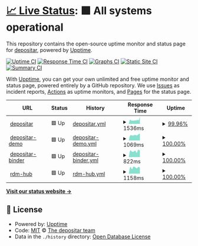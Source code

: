 # [📈 Live Status](https://status.depositar.io): <!--live status--> **🟩 All systems operational**

This repository contains the open-source uptime monitor and status page for [depositar](https://data.depositar.io), powered by [Upptime](https://github.com/upptime/upptime).

[![Uptime CI](https://github.com/depositar/status/workflows/Uptime%20CI/badge.svg)](https://github.com/depositar/status/actions?query=workflow%3A%22Uptime+CI%22)
[![Response Time CI](https://github.com/depositar/status/workflows/Response%20Time%20CI/badge.svg)](https://github.com/depositar/status/actions?query=workflow%3A%22Response+Time+CI%22)
[![Graphs CI](https://github.com/depositar/status/workflows/Graphs%20CI/badge.svg)](https://github.com/depositar/status/actions?query=workflow%3A%22Graphs+CI%22)
[![Static Site CI](https://github.com/depositar/status/workflows/Static%20Site%20CI/badge.svg)](https://github.com/depositar/status/actions?query=workflow%3A%22Static+Site+CI%22)
[![Summary CI](https://github.com/depositar/status/workflows/Summary%20CI/badge.svg)](https://github.com/depositar/status/actions?query=workflow%3A%22Summary+CI%22)

With [Upptime](https://upptime.js.org), you can get your own unlimited and free uptime monitor and status page, powered entirely by a GitHub repository. We use [Issues](https://github.com/depositar/status/issues) as incident reports, [Actions](https://github.com/depositar/status/actions) as uptime monitors, and [Pages](https://status.depositar.io) for the status page.

<!--start: status pages-->
<!-- This summary is generated by Upptime (https://github.com/upptime/upptime) -->
<!-- Do not edit this manually, your changes will be overwritten -->
<!-- prettier-ignore -->
| URL | Status | History | Response Time | Uptime |
| --- | ------ | ------- | ------------- | ------ |
| <img alt="" src="https://icons.duckduckgo.com/ip3/data.depositar.io.ico" height="13"> [depositar](https://data.depositar.io/) | 🟩 Up | [depositar.yml](https://github.com/depositar/status/commits/HEAD/history/depositar.yml) | <details><summary><img alt="Response time graph" src="./graphs/depositar/response-time-week.png" height="20"> 1536ms</summary><br><a href="https://status.depositar.io/history/depositar"><img alt="Response time 2076" src="https://img.shields.io/endpoint?url=https%3A%2F%2Fraw.githubusercontent.com%2Fdepositar%2Fstatus%2FHEAD%2Fapi%2Fdepositar%2Fresponse-time.json"></a><br><a href="https://status.depositar.io/history/depositar"><img alt="24-hour response time 1463" src="https://img.shields.io/endpoint?url=https%3A%2F%2Fraw.githubusercontent.com%2Fdepositar%2Fstatus%2FHEAD%2Fapi%2Fdepositar%2Fresponse-time-day.json"></a><br><a href="https://status.depositar.io/history/depositar"><img alt="7-day response time 1536" src="https://img.shields.io/endpoint?url=https%3A%2F%2Fraw.githubusercontent.com%2Fdepositar%2Fstatus%2FHEAD%2Fapi%2Fdepositar%2Fresponse-time-week.json"></a><br><a href="https://status.depositar.io/history/depositar"><img alt="30-day response time 1883" src="https://img.shields.io/endpoint?url=https%3A%2F%2Fraw.githubusercontent.com%2Fdepositar%2Fstatus%2FHEAD%2Fapi%2Fdepositar%2Fresponse-time-month.json"></a><br><a href="https://status.depositar.io/history/depositar"><img alt="1-year response time 2086" src="https://img.shields.io/endpoint?url=https%3A%2F%2Fraw.githubusercontent.com%2Fdepositar%2Fstatus%2FHEAD%2Fapi%2Fdepositar%2Fresponse-time-year.json"></a></details> | <details><summary><a href="https://status.depositar.io/history/depositar">99.96%</a></summary><a href="https://status.depositar.io/history/depositar"><img alt="All-time uptime 99.80%" src="https://img.shields.io/endpoint?url=https%3A%2F%2Fraw.githubusercontent.com%2Fdepositar%2Fstatus%2FHEAD%2Fapi%2Fdepositar%2Fuptime.json"></a><br><a href="https://status.depositar.io/history/depositar"><img alt="24-hour uptime 99.71%" src="https://img.shields.io/endpoint?url=https%3A%2F%2Fraw.githubusercontent.com%2Fdepositar%2Fstatus%2FHEAD%2Fapi%2Fdepositar%2Fuptime-day.json"></a><br><a href="https://status.depositar.io/history/depositar"><img alt="7-day uptime 99.96%" src="https://img.shields.io/endpoint?url=https%3A%2F%2Fraw.githubusercontent.com%2Fdepositar%2Fstatus%2FHEAD%2Fapi%2Fdepositar%2Fuptime-week.json"></a><br><a href="https://status.depositar.io/history/depositar"><img alt="30-day uptime 99.87%" src="https://img.shields.io/endpoint?url=https%3A%2F%2Fraw.githubusercontent.com%2Fdepositar%2Fstatus%2FHEAD%2Fapi%2Fdepositar%2Fuptime-month.json"></a><br><a href="https://status.depositar.io/history/depositar"><img alt="1-year uptime 99.89%" src="https://img.shields.io/endpoint?url=https%3A%2F%2Fraw.githubusercontent.com%2Fdepositar%2Fstatus%2FHEAD%2Fapi%2Fdepositar%2Fuptime-year.json"></a></details>
| <img alt="" src="https://icons.duckduckgo.com/ip3/demo.depositar.io.ico" height="13"> [depositar-demo](https://demo.depositar.io/) | 🟩 Up | [depositar-demo.yml](https://github.com/depositar/status/commits/HEAD/history/depositar-demo.yml) | <details><summary><img alt="Response time graph" src="./graphs/depositar-demo/response-time-week.png" height="20"> 1069ms</summary><br><a href="https://status.depositar.io/history/depositar-demo"><img alt="Response time 1363" src="https://img.shields.io/endpoint?url=https%3A%2F%2Fraw.githubusercontent.com%2Fdepositar%2Fstatus%2FHEAD%2Fapi%2Fdepositar-demo%2Fresponse-time.json"></a><br><a href="https://status.depositar.io/history/depositar-demo"><img alt="24-hour response time 1171" src="https://img.shields.io/endpoint?url=https%3A%2F%2Fraw.githubusercontent.com%2Fdepositar%2Fstatus%2FHEAD%2Fapi%2Fdepositar-demo%2Fresponse-time-day.json"></a><br><a href="https://status.depositar.io/history/depositar-demo"><img alt="7-day response time 1069" src="https://img.shields.io/endpoint?url=https%3A%2F%2Fraw.githubusercontent.com%2Fdepositar%2Fstatus%2FHEAD%2Fapi%2Fdepositar-demo%2Fresponse-time-week.json"></a><br><a href="https://status.depositar.io/history/depositar-demo"><img alt="30-day response time 1117" src="https://img.shields.io/endpoint?url=https%3A%2F%2Fraw.githubusercontent.com%2Fdepositar%2Fstatus%2FHEAD%2Fapi%2Fdepositar-demo%2Fresponse-time-month.json"></a><br><a href="https://status.depositar.io/history/depositar-demo"><img alt="1-year response time 1435" src="https://img.shields.io/endpoint?url=https%3A%2F%2Fraw.githubusercontent.com%2Fdepositar%2Fstatus%2FHEAD%2Fapi%2Fdepositar-demo%2Fresponse-time-year.json"></a></details> | <details><summary><a href="https://status.depositar.io/history/depositar-demo">100.00%</a></summary><a href="https://status.depositar.io/history/depositar-demo"><img alt="All-time uptime 99.82%" src="https://img.shields.io/endpoint?url=https%3A%2F%2Fraw.githubusercontent.com%2Fdepositar%2Fstatus%2FHEAD%2Fapi%2Fdepositar-demo%2Fuptime.json"></a><br><a href="https://status.depositar.io/history/depositar-demo"><img alt="24-hour uptime 100.00%" src="https://img.shields.io/endpoint?url=https%3A%2F%2Fraw.githubusercontent.com%2Fdepositar%2Fstatus%2FHEAD%2Fapi%2Fdepositar-demo%2Fuptime-day.json"></a><br><a href="https://status.depositar.io/history/depositar-demo"><img alt="7-day uptime 100.00%" src="https://img.shields.io/endpoint?url=https%3A%2F%2Fraw.githubusercontent.com%2Fdepositar%2Fstatus%2FHEAD%2Fapi%2Fdepositar-demo%2Fuptime-week.json"></a><br><a href="https://status.depositar.io/history/depositar-demo"><img alt="30-day uptime 99.88%" src="https://img.shields.io/endpoint?url=https%3A%2F%2Fraw.githubusercontent.com%2Fdepositar%2Fstatus%2FHEAD%2Fapi%2Fdepositar-demo%2Fuptime-month.json"></a><br><a href="https://status.depositar.io/history/depositar-demo"><img alt="1-year uptime 99.84%" src="https://img.shields.io/endpoint?url=https%3A%2F%2Fraw.githubusercontent.com%2Fdepositar%2Fstatus%2FHEAD%2Fapi%2Fdepositar-demo%2Fuptime-year.json"></a></details>
| <img alt="" src="https://icons.duckduckgo.com/ip3/binder.depositar.io.ico" height="13"> [depositar-binder](https://binder.depositar.io/) | 🟩 Up | [depositar-binder.yml](https://github.com/depositar/status/commits/HEAD/history/depositar-binder.yml) | <details><summary><img alt="Response time graph" src="./graphs/depositar-binder/response-time-week.png" height="20"> 822ms</summary><br><a href="https://status.depositar.io/history/depositar-binder"><img alt="Response time 856" src="https://img.shields.io/endpoint?url=https%3A%2F%2Fraw.githubusercontent.com%2Fdepositar%2Fstatus%2FHEAD%2Fapi%2Fdepositar-binder%2Fresponse-time.json"></a><br><a href="https://status.depositar.io/history/depositar-binder"><img alt="24-hour response time 1046" src="https://img.shields.io/endpoint?url=https%3A%2F%2Fraw.githubusercontent.com%2Fdepositar%2Fstatus%2FHEAD%2Fapi%2Fdepositar-binder%2Fresponse-time-day.json"></a><br><a href="https://status.depositar.io/history/depositar-binder"><img alt="7-day response time 822" src="https://img.shields.io/endpoint?url=https%3A%2F%2Fraw.githubusercontent.com%2Fdepositar%2Fstatus%2FHEAD%2Fapi%2Fdepositar-binder%2Fresponse-time-week.json"></a><br><a href="https://status.depositar.io/history/depositar-binder"><img alt="30-day response time 885" src="https://img.shields.io/endpoint?url=https%3A%2F%2Fraw.githubusercontent.com%2Fdepositar%2Fstatus%2FHEAD%2Fapi%2Fdepositar-binder%2Fresponse-time-month.json"></a><br><a href="https://status.depositar.io/history/depositar-binder"><img alt="1-year response time 856" src="https://img.shields.io/endpoint?url=https%3A%2F%2Fraw.githubusercontent.com%2Fdepositar%2Fstatus%2FHEAD%2Fapi%2Fdepositar-binder%2Fresponse-time-year.json"></a></details> | <details><summary><a href="https://status.depositar.io/history/depositar-binder">100.00%</a></summary><a href="https://status.depositar.io/history/depositar-binder"><img alt="All-time uptime 99.93%" src="https://img.shields.io/endpoint?url=https%3A%2F%2Fraw.githubusercontent.com%2Fdepositar%2Fstatus%2FHEAD%2Fapi%2Fdepositar-binder%2Fuptime.json"></a><br><a href="https://status.depositar.io/history/depositar-binder"><img alt="24-hour uptime 100.00%" src="https://img.shields.io/endpoint?url=https%3A%2F%2Fraw.githubusercontent.com%2Fdepositar%2Fstatus%2FHEAD%2Fapi%2Fdepositar-binder%2Fuptime-day.json"></a><br><a href="https://status.depositar.io/history/depositar-binder"><img alt="7-day uptime 100.00%" src="https://img.shields.io/endpoint?url=https%3A%2F%2Fraw.githubusercontent.com%2Fdepositar%2Fstatus%2FHEAD%2Fapi%2Fdepositar-binder%2Fuptime-week.json"></a><br><a href="https://status.depositar.io/history/depositar-binder"><img alt="30-day uptime 100.00%" src="https://img.shields.io/endpoint?url=https%3A%2F%2Fraw.githubusercontent.com%2Fdepositar%2Fstatus%2FHEAD%2Fapi%2Fdepositar-binder%2Fuptime-month.json"></a><br><a href="https://status.depositar.io/history/depositar-binder"><img alt="1-year uptime 99.93%" src="https://img.shields.io/endpoint?url=https%3A%2F%2Fraw.githubusercontent.com%2Fdepositar%2Fstatus%2FHEAD%2Fapi%2Fdepositar-binder%2Fuptime-year.json"></a></details>
| <img alt="" src="https://icons.duckduckgo.com/ip3/rdm.depositar.io.ico" height="13"> [rdm-hub](https://rdm.depositar.io/) | 🟩 Up | [rdm-hub.yml](https://github.com/depositar/status/commits/HEAD/history/rdm-hub.yml) | <details><summary><img alt="Response time graph" src="./graphs/rdm-hub/response-time-week.png" height="20"> 1158ms</summary><br><a href="https://status.depositar.io/history/rdm-hub"><img alt="Response time 1205" src="https://img.shields.io/endpoint?url=https%3A%2F%2Fraw.githubusercontent.com%2Fdepositar%2Fstatus%2FHEAD%2Fapi%2Frdm-hub%2Fresponse-time.json"></a><br><a href="https://status.depositar.io/history/rdm-hub"><img alt="24-hour response time 1342" src="https://img.shields.io/endpoint?url=https%3A%2F%2Fraw.githubusercontent.com%2Fdepositar%2Fstatus%2FHEAD%2Fapi%2Frdm-hub%2Fresponse-time-day.json"></a><br><a href="https://status.depositar.io/history/rdm-hub"><img alt="7-day response time 1158" src="https://img.shields.io/endpoint?url=https%3A%2F%2Fraw.githubusercontent.com%2Fdepositar%2Fstatus%2FHEAD%2Fapi%2Frdm-hub%2Fresponse-time-week.json"></a><br><a href="https://status.depositar.io/history/rdm-hub"><img alt="30-day response time 1232" src="https://img.shields.io/endpoint?url=https%3A%2F%2Fraw.githubusercontent.com%2Fdepositar%2Fstatus%2FHEAD%2Fapi%2Frdm-hub%2Fresponse-time-month.json"></a><br><a href="https://status.depositar.io/history/rdm-hub"><img alt="1-year response time 1205" src="https://img.shields.io/endpoint?url=https%3A%2F%2Fraw.githubusercontent.com%2Fdepositar%2Fstatus%2FHEAD%2Fapi%2Frdm-hub%2Fresponse-time-year.json"></a></details> | <details><summary><a href="https://status.depositar.io/history/rdm-hub">100.00%</a></summary><a href="https://status.depositar.io/history/rdm-hub"><img alt="All-time uptime 99.97%" src="https://img.shields.io/endpoint?url=https%3A%2F%2Fraw.githubusercontent.com%2Fdepositar%2Fstatus%2FHEAD%2Fapi%2Frdm-hub%2Fuptime.json"></a><br><a href="https://status.depositar.io/history/rdm-hub"><img alt="24-hour uptime 100.00%" src="https://img.shields.io/endpoint?url=https%3A%2F%2Fraw.githubusercontent.com%2Fdepositar%2Fstatus%2FHEAD%2Fapi%2Frdm-hub%2Fuptime-day.json"></a><br><a href="https://status.depositar.io/history/rdm-hub"><img alt="7-day uptime 100.00%" src="https://img.shields.io/endpoint?url=https%3A%2F%2Fraw.githubusercontent.com%2Fdepositar%2Fstatus%2FHEAD%2Fapi%2Frdm-hub%2Fuptime-week.json"></a><br><a href="https://status.depositar.io/history/rdm-hub"><img alt="30-day uptime 99.95%" src="https://img.shields.io/endpoint?url=https%3A%2F%2Fraw.githubusercontent.com%2Fdepositar%2Fstatus%2FHEAD%2Fapi%2Frdm-hub%2Fuptime-month.json"></a><br><a href="https://status.depositar.io/history/rdm-hub"><img alt="1-year uptime 99.97%" src="https://img.shields.io/endpoint?url=https%3A%2F%2Fraw.githubusercontent.com%2Fdepositar%2Fstatus%2FHEAD%2Fapi%2Frdm-hub%2Fuptime-year.json"></a></details>

<!--end: status pages-->

[**Visit our status website →**](https://status.depositar.io)

## 📄 License

- Powered by: [Upptime](https://github.com/upptime/upptime)
- Code: [MIT](./LICENSE) © [The depositar team](https://data.depositar.io)
- Data in the `./history` directory: [Open Database License](https://opendatacommons.org/licenses/odbl/1-0/)

